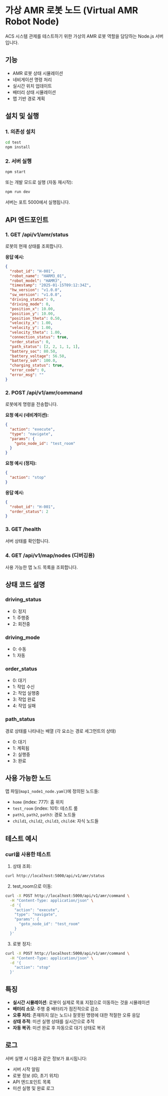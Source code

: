# 가상 AMR 로봇 노드 (Virtual AMR Robot Node)

ACS 시스템 관제를 테스트하기 위한 가상의 AMR 로봇 역할을 담당하는 Node.js 서버입니다.

## 기능

- AMR 로봇 상태 시뮬레이션
- 네비게이션 명령 처리
- 실시간 위치 업데이트
- 배터리 상태 시뮬레이션
- 맵 기반 경로 계획

## 설치 및 실행

### 1. 의존성 설치
```bash
cd test
npm install
```

### 2. 서버 실행
```bash
npm start
```

또는 개발 모드로 실행 (자동 재시작):
```bash
npm run dev
```

서버는 포트 5000에서 실행됩니다.

## API 엔드포인트

### 1. GET /api/v1/amr/status
로봇의 현재 상태를 조회합니다.

**응답 예시:**
```json
{
  "robot_id": "H-001",
  "robot_name": "HARM3_01",
  "robot_model": "HAMR3",
  "timestamp": "2025-01-15T09:12:34Z",
  "hw_version": "v1.0.0",
  "sw_version": "v1.0.0",
  "driving_status": 0,
  "driving_mode": 0,
  "position_x": 10.00,
  "position_y": 10.00,
  "position_theta": 0.50,
  "velocity_x": 1.00,
  "velocity_y": 1.00,
  "velocity_theta": 1.00,
  "connection_status": true,
  "order_status": 0,
  "path_status": [2, 2, 1, 1, 1],
  "battery_soc": 80.50,
  "battery_voltage": 56.50,
  "battery_soh": 100.0,
  "charging_status": true,
  "error_code": 0,
  "error_msg": ""
}
```

### 2. POST /api/v1/amr/command
로봇에게 명령을 전송합니다.

**요청 예시 (네비게이션):**
```json
{
  "action": "execute",
  "type": "navigate",
  "params": {
    "goto_node_id": "test_room"
  }
}
```

**요청 예시 (정지):**
```json
{
  "action": "stop"
}
```

**응답 예시:**
```json
{
  "robot_id": "H-001",
  "order_status": 2
}
```

### 3. GET /health
서버 상태를 확인합니다.

### 4. GET /api/v1/map/nodes (디버깅용)
사용 가능한 맵 노드 목록을 조회합니다.

## 상태 코드 설명

### driving_status
- 0: 정지
- 1: 주행중
- 2: 회전중

### driving_mode
- 0: 수동
- 1: 자동

### order_status
- 0: 대기
- 1: 작업 수신
- 2: 작업 실행중
- 3: 작업 완료
- 4: 작업 실패

### path_status
경로 상태를 나타내는 배열 (각 요소는 경로 세그먼트의 상태)
- 0: 대기
- 1: 계획됨
- 2: 실행중
- 3: 완료

## 사용 가능한 노드

맵 파일(`map1_node1_node.yaml`)에 정의된 노드들:
- `home` (index: 777): 홈 위치
- `test_room` (index: 101): 테스트 룸
- `path1`, `path2`, `path3`: 경로 노드들
- `child1`, `child2`, `child3`, `child4`: 자식 노드들

## 테스트 예시

### curl을 사용한 테스트

1. 상태 조회:
```bash
curl http://localhost:5000/api/v1/amr/status
```

2. test_room으로 이동:
```bash
curl -X POST http://localhost:5000/api/v1/amr/command \
  -H "Content-Type: application/json" \
  -d '{
    "action": "execute",
    "type": "navigate",
    "params": {
      "goto_node_id": "test_room"
    }
  }'
```

3. 로봇 정지:
```bash
curl -X POST http://localhost:5000/api/v1/amr/command \
  -H "Content-Type: application/json" \
  -d '{
    "action": "stop"
  }'
```

## 특징

- **실시간 시뮬레이션**: 로봇이 실제로 목표 지점으로 이동하는 것을 시뮬레이션
- **배터리 소모**: 주행 중 배터리가 점진적으로 감소
- **오류 처리**: 존재하지 않는 노드나 잘못된 명령에 대한 적절한 오류 응답
- **상태 추적**: 미션 실행 상태를 실시간으로 추적
- **자동 복귀**: 미션 완료 후 자동으로 대기 상태로 복귀

## 로그

서버 실행 시 다음과 같은 정보가 표시됩니다:
- 서버 시작 알림
- 로봇 정보 (ID, 초기 위치)
- API 엔드포인트 목록
- 미션 실행 및 완료 로그
